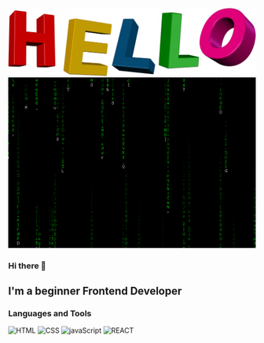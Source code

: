 <div align='center'>
    <img src="https://github.com/Sergei2125/sergei2125/blob/main/assets/hello.jpg" alt='hello'>
    <img  alt='gif' src="https://github.com/Sergei2125/sergei2125/blob/main/assets/U1c.gif" />
</div>

### Hi there 👋

## I'm a beginner Frontend Developer

### Languages and Tools

![HTML](https://img.shields.io/badge/-HTML-purple?style=for-the-badge&logo=)
![CSS](https://img.shields.io/badge/-css-purple?style=for-the-badge&logo=css)
![javaScript](https://img.shields.io/badge/-javaScript-purple?style=for-the-badge&logo=javaScript)
![REACT](https://img.shields.io/badge/-REACT-purple?style=for-the-badge&logo=react)
